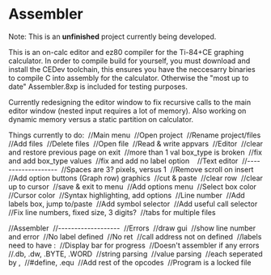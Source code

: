 # Assembler

Note:
This is an **unfinished** project currently being developed.

This is an on-calc editor and ez80 compiler for the Ti-84+CE graphing calculator.
In order to compile build for yourself, you must download and install the CEDev toolchain,
this ensures you have the neccesarry binaries to compile C into assembly for the calculator.
Otherwise the "most up to date" Assembler.8xp is included for testing purposes. 

Currently redesigning the editor window to fix recursive calls to the main editor window
(nested input requires a lot of memory). Also working on dynamic memory versus a static 
partition on calculator.

Things currently to do:&nbsp;
//Main menu&nbsp;
    //Open project&nbsp;
    //Rename project/files&nbsp;
    //Add files&nbsp;
    //Delete files&nbsp;
    //Open file&nbsp;
    //Read & write appvars&nbsp;
//Editor&nbsp;
    //clear and restore previous page on exit&nbsp;
        //more than 1 val box_type is broken&nbsp;
    //fix and add box_type values&nbsp;
    //fix and add no label option&nbsp;
&nbsp;
//Text editor&nbsp;
//-------------------&nbsp;
//Spaces are 3? pixels, versus 1&nbsp;
//Remove scroll on insert&nbsp;
//Add option buttons (Graph row) graphics&nbsp;
    //cut & paste&nbsp;
    //clear row&nbsp;
    //clear up to cursor&nbsp;
    //save & exit to menu&nbsp;
//Add options menu&nbsp;
    //Select box color&nbsp;
    //Cursor color&nbsp;
    //Syntax highlighting, add options&nbsp;
    //Line number&nbsp;
//Add labels box, jump to/paste&nbsp;
//Add symbol selector&nbsp;
//Add useful call selector&nbsp;
//Fix line numbers, fixed size, 3 digits?&nbsp;
//tabs for multiple files&nbsp;

//Assembler&nbsp;
//-------------------&nbsp;
//Errors&nbsp;
    //draw gui&nbsp;
        //show line number and error&nbsp;
    //No label defined&nbsp;
    //No ret&nbsp;
    //call address not on defined&nbsp;
    //labels need to have :&nbsp;
//Display bar for progress&nbsp;
//Doesn't assembler if any errors&nbsp;
//.db, .dw, .BYTE, .WORD&nbsp;
    //string parsing&nbsp;
    //value parsing&nbsp;
    //each seperated by ,&nbsp;
//#define, .equ&nbsp;
//Add rest of the opcodes&nbsp;
//Program is a locked file
